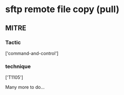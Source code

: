 # sftp remote file copy (pull)

## MITRE

### Tactic
['command-and-control']

### technique
['T1105']

Many more to do...
